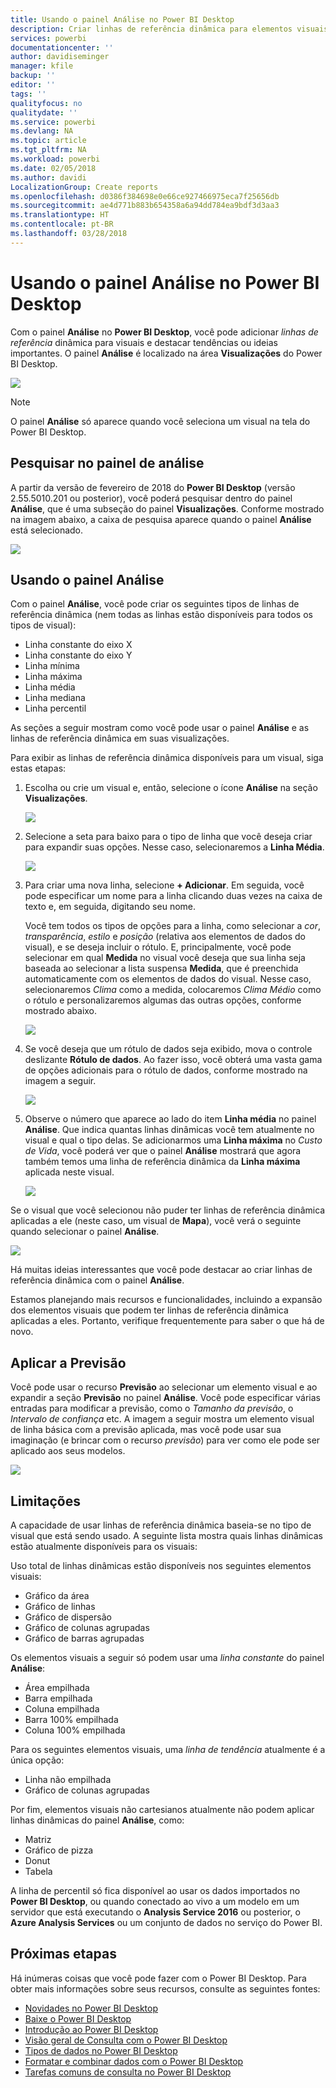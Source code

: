 ```yaml
---
title: Usando o painel Análise no Power BI Desktop
description: Criar linhas de referência dinâmica para elementos visuais no Power BI Desktop
services: powerbi
documentationcenter: ''
author: davidiseminger
manager: kfile
backup: ''
editor: ''
tags: ''
qualityfocus: no
qualitydate: ''
ms.service: powerbi
ms.devlang: NA
ms.topic: article
ms.tgt_pltfrm: NA
ms.workload: powerbi
ms.date: 02/05/2018
ms.author: davidi
LocalizationGroup: Create reports
ms.openlocfilehash: d0386f384698e0e66ce927466975eca7f25656db
ms.sourcegitcommit: ae4d771b883b654358a6a94dd784ea9bdf3d3aa3
ms.translationtype: HT
ms.contentlocale: pt-BR
ms.lasthandoff: 03/28/2018
---
```

# <a name="using-the-analytics-pane-in-power-bi-desktop"></a>Usando o painel Análise no Power BI Desktop
Com o painel **Análise** no **Power BI Desktop**, você pode adicionar *linhas de referência* dinâmica para visuais e destacar tendências ou ideias importantes. O painel **Análise** é localizado na área **Visualizações** do Power BI Desktop.

![](media/desktop-analytics-pane/analytics-pane_1.png)

> [!NOTE]
> O painel **Análise** só aparece quando você seleciona um visual na tela do Power BI Desktop.

## <a name="search-within-the-analytics-pane"></a>Pesquisar no painel de análise
A partir da versão de fevereiro de 2018 do **Power BI Desktop** (versão 2.55.5010.201 ou posterior), você poderá pesquisar dentro do painel **Análise**, que é uma subseção do painel **Visualizações**. Conforme mostrado na imagem abaixo, a caixa de pesquisa aparece quando o painel **Análise** está selecionado.

![](media/desktop-analytics-pane/analytics-pane_1b.png)

## <a name="using-the-analytics-pane"></a>Usando o painel Análise
Com o painel **Análise**, você pode criar os seguintes tipos de linhas de referência dinâmica (nem todas as linhas estão disponíveis para todos os tipos de visual):

* Linha constante do eixo X
* Linha constante do eixo Y
* Linha mínima
* Linha máxima
* Linha média
* Linha mediana
* Linha percentil

As seções a seguir mostram como você pode usar o painel **Análise** e as linhas de referência dinâmica em suas visualizações.

Para exibir as linhas de referência dinâmica disponíveis para um visual, siga estas etapas:

1. Escolha ou crie um visual e, então, selecione o ícone **Análise** na seção **Visualizações**.
   
   ![](media/desktop-analytics-pane/analytics-pane_2.png)
2. Selecione a seta para baixo para o tipo de linha que você deseja criar para expandir suas opções. Nesse caso, selecionaremos a **Linha Média**.
   
   ![](media/desktop-analytics-pane/analytics-pane_3.png)
3. Para criar uma nova linha, selecione **+ Adicionar**. Em seguida, você pode especificar um nome para a linha clicando duas vezes na caixa de texto e, em seguida, digitando seu nome.
   
   Você tem todos os tipos de opções para a linha, como selecionar a *cor*, *transparência*, *estilo* e *posição* (relativa aos elementos de dados do visual), e se deseja incluir o rótulo. E, principalmente, você pode selecionar em qual **Medida** no visual você deseja que sua linha seja baseada ao selecionar a lista suspensa **Medida**, que é preenchida automaticamente com os elementos de dados do visual. Nesse caso, selecionaremos *Clima* como a medida, colocaremos *Clima Médio* como o rótulo e personalizaremos algumas das outras opções, conforme mostrado abaixo.
   
   ![](media/desktop-analytics-pane/analytics-pane_4.png)
4. Se você deseja que um rótulo de dados seja exibido, mova o controle deslizante **Rótulo de dados**. Ao fazer isso, você obterá uma vasta gama de opções adicionais para o rótulo de dados, conforme mostrado na imagem a seguir.
   
   ![](media/desktop-analytics-pane/analytics-pane_5.png)
5. Observe o número que aparece ao lado do item **Linha média** no painel **Análise**. Que indica quantas linhas dinâmicas você tem atualmente no visual e qual o tipo delas. Se adicionarmos uma **Linha máxima** no *Custo de Vida*, você poderá ver que o painel **Análise** mostrará que agora também temos uma linha de referência dinâmica da **Linha máxima** aplicada neste visual.
   
   ![](media/desktop-analytics-pane/analytics-pane_6.png)

Se o visual que você selecionou não puder ter linhas de referência dinâmica aplicadas a ele (neste caso, um visual de **Mapa**), você verá o seguinte quando selecionar o painel **Análise**.

![](media/desktop-analytics-pane/analytics-pane_7.png)

Há muitas ideias interessantes que você pode destacar ao criar linhas de referência dinâmica com o painel **Análise**.

Estamos planejando mais recursos e funcionalidades, incluindo a expansão dos elementos visuais que podem ter linhas de referência dinâmica aplicadas a eles. Portanto, verifique frequentemente para saber o que há de novo.

## <a name="apply-forecasting"></a>Aplicar a Previsão
Você pode usar o recurso **Previsão** ao selecionar um elemento visual e ao expandir a seção **Previsão** no painel **Análise**. Você pode especificar várias entradas para modificar a previsão, como o *Tamanho da previsão*, o *Intervalo de confiança* etc. A imagem a seguir mostra um elemento visual de linha básica com a previsão aplicada, mas você pode usar sua imaginação (e brincar com o recurso *previsão*) para ver como ele pode ser aplicado aos seus modelos.

![](media/desktop-analytics-pane/analytics-pane_8.png)

## <a name="limitations"></a>Limitações
A capacidade de usar linhas de referência dinâmica baseia-se no tipo de visual que está sendo usado. A seguinte lista mostra quais linhas dinâmicas estão atualmente disponíveis para os visuais:

Uso total de linhas dinâmicas estão disponíveis nos seguintes elementos visuais:

* Gráfico da área
* Gráfico de linhas
* Gráfico de dispersão
* Gráfico de colunas agrupadas
* Gráfico de barras agrupadas

Os elementos visuais a seguir só podem usar uma *linha constante* do painel **Análise**:

* Área empilhada
* Barra empilhada
* Coluna empilhada
* Barra 100% empilhada
* Coluna 100% empilhada

Para os seguintes elementos visuais, uma *linha de tendência* atualmente é a única opção:

* Linha não empilhada
* Gráfico de colunas agrupadas

Por fim, elementos visuais não cartesianos atualmente não podem aplicar linhas dinâmicas do painel **Análise**, como:

* Matriz
* Gráfico de pizza
* Donut
* Tabela

A linha de percentil só fica disponível ao usar os dados importados no **Power BI Desktop**, ou quando conectado ao vivo a um modelo em um servidor que está executando o **Analysis Service 2016** ou posterior, o **Azure Analysis Services** ou um conjunto de dados no serviço do Power BI. 

## <a name="next-steps"></a>Próximas etapas
Há inúmeras coisas que você pode fazer com o Power BI Desktop. Para obter mais informações sobre seus recursos, consulte as seguintes fontes:

* [Novidades no Power BI Desktop](desktop-latest-update.md)
* [Baixe o Power BI Desktop](desktop-get-the-desktop.md)
* [Introdução ao Power BI Desktop](desktop-getting-started.md)
* [Visão geral de Consulta com o Power BI Desktop](desktop-query-overview.md)
* [Tipos de dados no Power BI Desktop](desktop-data-types.md)
* [Formatar e combinar dados com o Power BI Desktop](desktop-shape-and-combine-data.md)
* [Tarefas comuns de consulta no Power BI Desktop](desktop-common-query-tasks.md)    

